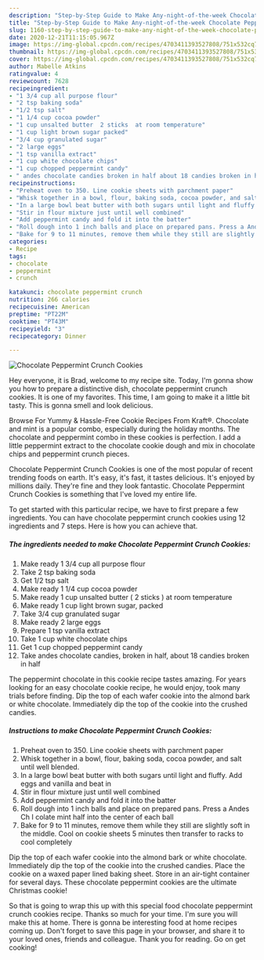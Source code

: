 ```yaml
---
description: "Step-by-Step Guide to Make Any-night-of-the-week Chocolate Peppermint Crunch Cookies"
title: "Step-by-Step Guide to Make Any-night-of-the-week Chocolate Peppermint Crunch Cookies"
slug: 1160-step-by-step-guide-to-make-any-night-of-the-week-chocolate-peppermint-crunch-cookies
date: 2020-12-21T11:15:05.967Z
image: https://img-global.cpcdn.com/recipes/4703411393527808/751x532cq70/chocolate-peppermint-crunch-cookies-recipe-main-photo.jpg
thumbnail: https://img-global.cpcdn.com/recipes/4703411393527808/751x532cq70/chocolate-peppermint-crunch-cookies-recipe-main-photo.jpg
cover: https://img-global.cpcdn.com/recipes/4703411393527808/751x532cq70/chocolate-peppermint-crunch-cookies-recipe-main-photo.jpg
author: Mabelle Atkins
ratingvalue: 4
reviewcount: 7628
recipeingredient:
- "1 3/4 cup all purpose flour"
- "2 tsp baking soda"
- "1/2 tsp salt"
- "1 1/4 cup cocoa powder"
- "1 cup unsalted butter  2 sticks  at room temperature"
- "1 cup light brown sugar packed"
- "3/4 cup granulated sugar"
- "2 large eggs"
- "1 tsp vanilla extract"
- "1 cup white chocolate chips"
- "1 cup chopped peppermint candy"
- " andes chocolate candies broken in half about 18 candies broken in half"
recipeinstructions:
- "Preheat oven to 350. Line cookie sheets with parchment paper"
- "Whisk together in a bowl, flour, baking soda, cocoa powder, and salt until well blended."
- "In a large bowl beat butter with both sugars until light and fluffy. Add eggs and vanilla and beat in"
- "Stir in flour mixture just until well combined"
- "Add peppermint candy and fold it into the batter"
- "Roll dough into 1 inch balls and place on prepared pans. Press a Andes Ch I colate mint half into the center of each ball"
- "Bake for 9 to 11 minutes, remove them while they still are slightly soft in the middle. Cool on cookie sheets 5 minutes then transfer to racks to cool completely"
categories:
- Recipe
tags:
- chocolate
- peppermint
- crunch

katakunci: chocolate peppermint crunch 
nutrition: 266 calories
recipecuisine: American
preptime: "PT22M"
cooktime: "PT43M"
recipeyield: "3"
recipecategory: Dinner

---
```



![Chocolate Peppermint Crunch Cookies](https://img-global.cpcdn.com/recipes/4703411393527808/751x532cq70/chocolate-peppermint-crunch-cookies-recipe-main-photo.jpg)

Hey everyone, it is Brad, welcome to my recipe site. Today, I'm gonna show you how to prepare a distinctive dish, chocolate peppermint crunch cookies. It is one of my favorites. This time, I am going to make it a little bit tasty. This is gonna smell and look delicious.

Browse For Yummy &amp; Hassle-Free Cookie Recipes From Kraft®. Chocolate and mint is a popular combo, especially during the holiday months. The chocolate and peppermint combo in these cookies is perfection. I add a little peppermint extract to the chocolate cookie dough and mix in chocolate chips and peppermint crunch pieces.

Chocolate Peppermint Crunch Cookies is one of the most popular of recent trending foods on earth. It's easy, it's fast, it tastes delicious. It's enjoyed by millions daily. They're fine and they look fantastic. Chocolate Peppermint Crunch Cookies is something that I've loved my entire life.


To get started with this particular recipe, we have to first prepare a few ingredients. You can have chocolate peppermint crunch cookies using 12 ingredients and 7 steps. Here is how you can achieve that.

<!--inarticleads1-->

##### The ingredients needed to make Chocolate Peppermint Crunch Cookies:

1. Make ready 1 3/4 cup all purpose flour
1. Take 2 tsp baking soda
1. Get 1/2 tsp salt
1. Make ready 1 1/4 cup cocoa powder
1. Make ready 1 cup unsalted butter ( 2 sticks ) at room temperature
1. Make ready 1 cup light brown sugar, packed
1. Take 3/4 cup granulated sugar
1. Make ready 2 large eggs
1. Prepare 1 tsp vanilla extract
1. Take 1 cup white chocolate chips
1. Get 1 cup chopped peppermint candy
1. Take  andes chocolate candies, broken in half, about 18 candies broken in half


The peppermint chocolate in this cookie recipe tastes amazing. For years looking for an easy chocolate cookie recipe, he would enjoy, took many trials before finding. Dip the top of each wafer cookie into the almond bark or white chocolate. Immediately dip the top of the cookie into the crushed candies. 

<!--inarticleads2-->

##### Instructions to make Chocolate Peppermint Crunch Cookies:

1. Preheat oven to 350. Line cookie sheets with parchment paper
1. Whisk together in a bowl, flour, baking soda, cocoa powder, and salt until well blended.
1. In a large bowl beat butter with both sugars until light and fluffy. Add eggs and vanilla and beat in
1. Stir in flour mixture just until well combined
1. Add peppermint candy and fold it into the batter
1. Roll dough into 1 inch balls and place on prepared pans. Press a Andes Ch I colate mint half into the center of each ball
1. Bake for 9 to 11 minutes, remove them while they still are slightly soft in the middle. Cool on cookie sheets 5 minutes then transfer to racks to cool completely


Dip the top of each wafer cookie into the almond bark or white chocolate. Immediately dip the top of the cookie into the crushed candies. Place the cookie on a waxed paper lined baking sheet. Store in an air-tight container for several days. These chocolate peppermint cookies are the ultimate Christmas cookie! 

So that is going to wrap this up with this special food chocolate peppermint crunch cookies recipe. Thanks so much for your time. I'm sure you will make this at home. There is gonna be interesting food at home recipes coming up. Don't forget to save this page in your browser, and share it to your loved ones, friends and colleague. Thank you for reading. Go on get cooking!
